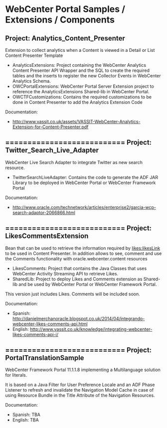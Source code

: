 WebCenter Portal Samples / Extensions / Components
================

Project: Analytics_Content_Presenter
-------------
Extension to collect analytics when a Content is viewed in a Detail or List Content Presenter Template
- AnalyticsExtensions: Project containing the WebCenter Analytics Content Presenter API Wrapper and the SQL to create the required tables and the inserts to register the new Collector Events in WebCenter Analytics Schema.
- OWCPortalExtensions: WebCenter Portal Server Extension project to reference the AnalyticsExtensions Shared-lib in WebCenter Portal.
- OWCTFCustomizations: Contains the required customizations to be done in Content Presenter to add the Analytics Extension Code

Documentation:
- http://www.vassit.co.uk/assets/VASSIT-WebCenter-Analytics-Extension-for-Content-Presenter.pdf

===========================
Project: Twitter_Search_Live_Adapter
------------- 
WebCenter Live Search Adapter to integrate Twitter as new search resource.
- TwitterSearchLiveAdapter: Contains the code to generate the ADF JAR Library to be deployed in WebCenter Portal or WebCenter Framework Portal

Documentation: 
- http://www.oracle.com/technetwork/articles/enterprise2/garcia-wcp-search-adaptor-2066866.html

===========================
Project: LikesCommentsExtension
------------- 
Bean that can be used to retrieve the information required by <likes:likesLink> to be used in Content Presenter.
In addition allows to see, comment and use the Comments functionality with oracle.webcenter.content resources
							 
- LikesComments: Project that contains the Java Classes that uses WebCenter Activity Streaming API to retrieve Likes.
- SharedLib: Project to deploy Likes and Comments extension as Shared-lib and be used by WebCenter Portal or WebCenter Framework Portal.

This version just includes Likes. Comments will be included soon.

Documentation: 
- Spanish: http://danielmerchanoracle.blogspot.co.uk/2014/04/integrando-webcenter-likes-comments-api.html
- English: http://www.vassit.co.uk/knowledge/integrating-webcenter-likes-comments-api-i/

===========================
Project: PortalTranslationSample
------------- 
WebCenter Framework Portal 11.1.1.8 implementing a Multilanguage solution for literals.

It is based on a Java Filter for User Preference Locale and an ADF Phase Listener to refresh and invalidate the Navigation Model Cache in case of using Resource Bundle in the Title Attribute of the Navigation Resources.
							 
Documentation: 
- Spanish: TBA
- English: TBA



 
